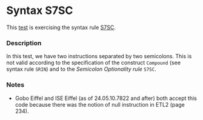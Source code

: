 # Syntax S7SC

This [test](.) is exercising the syntax rule [S7SC](../Readme.md).

### Description

In this test, we have two instructions separated by two semicolons. This is not valid according to the specification of the construct `Compound` (see syntax rule `SRIN`) and to the *Semicolon Optionality rule* `S7SC`.

### Notes

* Gobo Eiffel and ISE Eiffel (as of 24.05.10.7822 and after) both accept this code because there was the notion of null instruction in ETL2 (page 234).
